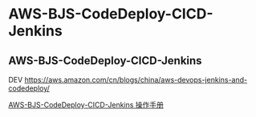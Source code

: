 # AWS-BJS-CodeDeploy-CICD-Jenkins
## AWS-BJS-CodeDeploy-CICD-Jenkins
DEV
https://aws.amazon.com/cn/blogs/china/aws-devops-jenkins-and-codedeploy/

[AWS-BJS-CodeDeploy-CICD-Jenkins 操作手册](AWS-BJS-CodeDeploy-CICD-Jenkins.md) 